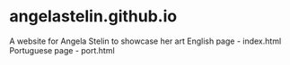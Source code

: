 # angelastelin.github.io
A website for Angela Stelin to showcase her art
English page - index.html 
Portuguese page - port.html 
